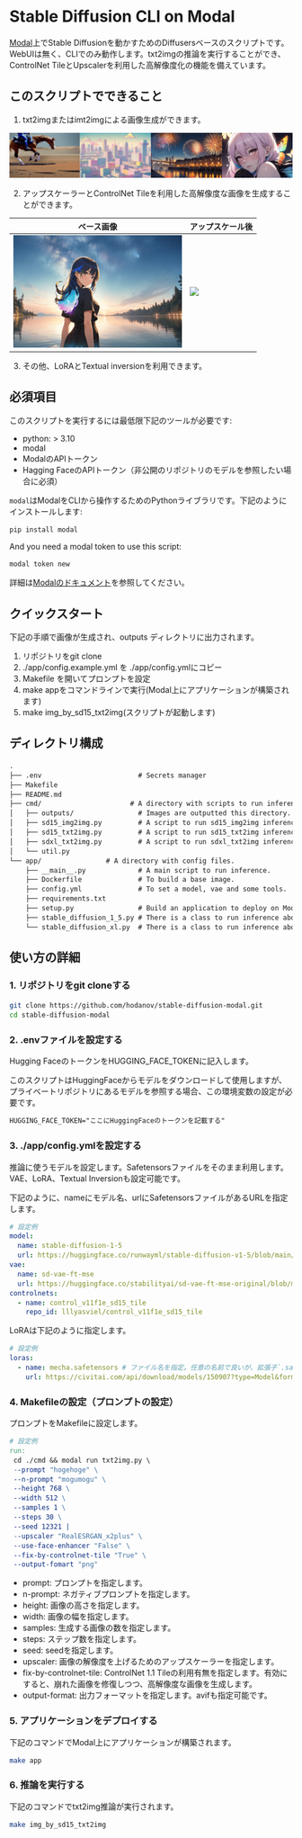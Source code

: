 # Stable Diffusion CLI on Modal

[Modal](https://modal.com/)上でStable Diffusionを動かすためのDiffusersベースのスクリプトです。WebUIは無く、CLIでのみ動作します。txt2imgの推論を実行することができ、ControlNet TileとUpscalerを利用した高解像度化の機能を備えています。

## このスクリプトでできること

1. txt2imgまたはimt2imgによる画像生成ができます。

![txt2imgでの生成画像例](assets/20230902_tile_imgs.png)

2. アップスケーラーとControlNet Tileを利用した高解像度な画像を生成することができます。

| ベース画像                                                       | アップスケール後                                                 |
| ---------------------------------------------------------------- | ---------------------------------------------------------------- |
| <img src="assets/20230708204347_1172778945_0_0.png" width="300"> | <img src="assets/20230708204347_1172778945_0_2.png" width="300"> |

3. その他、LoRAとTextual inversionを利用できます。

## 必須項目

このスクリプトを実行するには最低限下記のツールが必要です:

- python: > 3.10
- modal
- ModalのAPIトークン
- Hagging FaceのAPIトークン（非公開のリポジトリのモデルを参照したい場合に必須）

`modal`はModalをCLIから操作するためのPythonライブラリです。下記のようにインストールします:

```bash
pip install modal
```

And you need a modal token to use this script:

```bash
modal token new
```

詳細は[Modalのドキュメント](https://modal.com/docs/guide)を参照してください。

## クイックスタート

下記の手順で画像が生成され、outputs ディレクトリに出力されます。

1. リポジトリをgit clone
2. ./app/config.example.yml を ./app/config.ymlにコピー
3. Makefile を開いてプロンプトを設定
4. make appをコマンドラインで実行(Modal上にアプリケーションが構築されます)
5. make img_by_sd15_txt2img(スクリプトが起動します)

## ディレクトリ構成

```txt
.
├── .env                        # Secrets manager
├── Makefile
├── README.md
├── cmd/                      # A directory with scripts to run inference.
│   ├── outputs/                # Images are outputted this directory.
│   ├── sd15_img2img.py         # A script to run sd15_img2img inference.
│   ├── sd15_txt2img.py         # A script to run sd15_txt2img inference.
│   ├── sdxl_txt2img.py         # A script to run sdxl_txt2img inference.
│   └── util.py
└── app/                # A directory with config files.
    ├── __main__.py             # A main script to run inference.
    ├── Dockerfile              # To build a base image.
    ├── config.yml              # To set a model, vae and some tools.
    ├── requirements.txt
    ├── setup.py                # Build an application to deploy on Modal.
    ├── stable_diffusion_1_5.py # There is a class to run inference about sd15.
    └── stable_diffusion_xl.py  # There is a class to run inference about sdxl.
```

## 使い方の詳細

### 1. リポジトリをgit cloneする

```bash
git clone https://github.com/hodanov/stable-diffusion-modal.git
cd stable-diffusion-modal
```

### 2. .envファイルを設定する

Hugging FaceのトークンをHUGGING_FACE_TOKENに記入します。

このスクリプトはHuggingFaceからモデルをダウンロードして使用しますが、プライベートリポジトリにあるモデルを参照する場合、この環境変数の設定が必要です。

```txt
HUGGING_FACE_TOKEN="ここにHuggingFaceのトークンを記載する"
```

### 3. ./app/config.ymlを設定する

推論に使うモデルを設定します。Safetensorsファイルをそのまま利用します。VAE、LoRA、Textual Inversionも設定可能です。

下記のように、nameにモデル名、urlにSafetensorsファイルがあるURLを指定します。

```yml
# 設定例
model:
  name: stable-diffusion-1-5
  url: https://huggingface.co/runwayml/stable-diffusion-v1-5/blob/main/v1-5-pruned.safetensors # Specify URL for the safetensor file.
vae:
  name: sd-vae-ft-mse
  url: https://huggingface.co/stabilityai/sd-vae-ft-mse-original/blob/main/vae-ft-mse-840000-ema-pruned.safetensors
controlnets:
  - name: control_v11f1e_sd15_tile
    repo_id: lllyasviel/control_v11f1e_sd15_tile
```

LoRAは下記のように指定します。

```yml
# 設定例
loras:
  - name: mecha.safetensors # ファイル名を指定。任意の名前で良いが、拡張子`.safetensors`は必須。
    url: https://civitai.com/api/download/models/150907?type=Model&format=SafeTensor # ダウンロードリンクを指定
```

### 4. Makefileの設定（プロンプトの設定）

プロンプトをMakefileに設定します。

```makefile
# 設定例
run:
 cd ./cmd && modal run txt2img.py \
 --prompt "hogehoge" \
 --n-prompt "mogumogu" \
 --height 768 \
 --width 512 \
 --samples 1 \
 --steps 30 \
 --seed 12321 |
 --upscaler "RealESRGAN_x2plus" \
 --use-face-enhancer "False" \
 --fix-by-controlnet-tile "True" \
 --output-fomart "png"
```

- prompt: プロンプトを指定します。
- n-prompt: ネガティブプロンプトを指定します。
- height: 画像の高さを指定します。
- width: 画像の幅を指定します。
- samples: 生成する画像の数を指定します。
- steps: ステップ数を指定します。
- seed: seedを指定します。
- upscaler: 画像の解像度を上げるためのアップスケーラーを指定します。
- fix-by-controlnet-tile: ControlNet 1.1 Tileの利用有無を指定します。有効にすると、崩れた画像を修復しつつ、高解像度な画像を生成します。
- output-format: 出力フォーマットを指定します。avifも指定可能です。

### 5. アプリケーションをデプロイする

下記のコマンドでModal上にアプリケーションが構築されます。

```bash
make app
```

### 6. 推論を実行する

下記のコマンドでtxt2img推論が実行されます。

```bash
make img_by_sd15_txt2img
```
